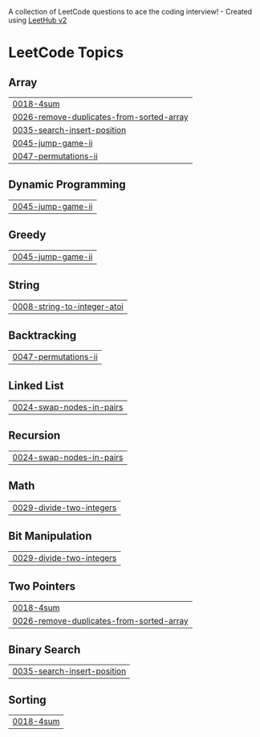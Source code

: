 A collection of LeetCode questions to ace the coding interview! - Created using [LeetHub v2](https://github.com/arunbhardwaj/LeetHub-2.0)
<!---LeetCode Topics Start-->
# LeetCode Topics
## Array
|  |
| ------- |
| [0018-4sum](https://github.com/justlikesh/python_algorithm/tree/master/0018-4sum) |
| [0026-remove-duplicates-from-sorted-array](https://github.com/justlikesh/python_algorithm/tree/master/0026-remove-duplicates-from-sorted-array) |
| [0035-search-insert-position](https://github.com/justlikesh/python_algorithm/tree/master/0035-search-insert-position) |
| [0045-jump-game-ii](https://github.com/justlikesh/python_algorithm/tree/master/0045-jump-game-ii) |
| [0047-permutations-ii](https://github.com/justlikesh/python_algorithm/tree/master/0047-permutations-ii) |
## Dynamic Programming
|  |
| ------- |
| [0045-jump-game-ii](https://github.com/justlikesh/python_algorithm/tree/master/0045-jump-game-ii) |
## Greedy
|  |
| ------- |
| [0045-jump-game-ii](https://github.com/justlikesh/python_algorithm/tree/master/0045-jump-game-ii) |
## String
|  |
| ------- |
| [0008-string-to-integer-atoi](https://github.com/justlikesh/python_algorithm/tree/master/0008-string-to-integer-atoi) |
## Backtracking
|  |
| ------- |
| [0047-permutations-ii](https://github.com/justlikesh/python_algorithm/tree/master/0047-permutations-ii) |
## Linked List
|  |
| ------- |
| [0024-swap-nodes-in-pairs](https://github.com/justlikesh/python_algorithm/tree/master/0024-swap-nodes-in-pairs) |
## Recursion
|  |
| ------- |
| [0024-swap-nodes-in-pairs](https://github.com/justlikesh/python_algorithm/tree/master/0024-swap-nodes-in-pairs) |
## Math
|  |
| ------- |
| [0029-divide-two-integers](https://github.com/justlikesh/python_algorithm/tree/master/0029-divide-two-integers) |
## Bit Manipulation
|  |
| ------- |
| [0029-divide-two-integers](https://github.com/justlikesh/python_algorithm/tree/master/0029-divide-two-integers) |
## Two Pointers
|  |
| ------- |
| [0018-4sum](https://github.com/justlikesh/python_algorithm/tree/master/0018-4sum) |
| [0026-remove-duplicates-from-sorted-array](https://github.com/justlikesh/python_algorithm/tree/master/0026-remove-duplicates-from-sorted-array) |
## Binary Search
|  |
| ------- |
| [0035-search-insert-position](https://github.com/justlikesh/python_algorithm/tree/master/0035-search-insert-position) |
## Sorting
|  |
| ------- |
| [0018-4sum](https://github.com/justlikesh/python_algorithm/tree/master/0018-4sum) |
<!---LeetCode Topics End-->